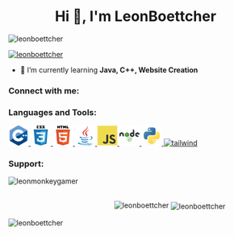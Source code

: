 <h1 align="center">Hi 👋, I'm LeonBoettcher</h1>
<p align="left"> <img src="https://komarev.com/ghpvc/?username=leonboettcher&label=Profile%20views&color=0e75b6&style=flat" alt="leonboettcher" /> </p>

<p align="left"> <a href="https://github.com/ryo-ma/github-profile-trophy"><img src="https://github-profile-trophy.vercel.app/?username=leonboettcher" alt="leonboettcher" /></a> </p>

- 🌱 I’m currently learning **Java, C++, Website Creation**

<h3 align="left">Connect with me:</h3>
<p align="left">
</p>

<h3 align="left">Languages and Tools:</h3>
<p align="left"> <a href="https://www.w3schools.com/cpp/" target="_blank" rel="noreferrer"> <img src="https://raw.githubusercontent.com/devicons/devicon/master/icons/cplusplus/cplusplus-original.svg" alt="cplusplus" width="40" height="40"/> </a> <a href="https://www.w3schools.com/css/" target="_blank" rel="noreferrer"> <img src="https://raw.githubusercontent.com/devicons/devicon/master/icons/css3/css3-original-wordmark.svg" alt="css3" width="40" height="40"/> </a> <a href="https://www.w3.org/html/" target="_blank" rel="noreferrer"> <img src="https://raw.githubusercontent.com/devicons/devicon/master/icons/html5/html5-original-wordmark.svg" alt="html5" width="40" height="40"/> </a> <a href="https://www.java.com" target="_blank" rel="noreferrer"> <img src="https://raw.githubusercontent.com/devicons/devicon/master/icons/java/java-original.svg" alt="java" width="40" height="40"/> </a> <a href="https://developer.mozilla.org/en-US/docs/Web/JavaScript" target="_blank" rel="noreferrer"> <img src="https://raw.githubusercontent.com/devicons/devicon/master/icons/javascript/javascript-original.svg" alt="javascript" width="40" height="40"/> </a> <a href="https://nodejs.org" target="_blank" rel="noreferrer"> <img src="https://raw.githubusercontent.com/devicons/devicon/master/icons/nodejs/nodejs-original-wordmark.svg" alt="nodejs" width="40" height="40"/> </a> <a href="https://www.python.org" target="_blank" rel="noreferrer"> <img src="https://raw.githubusercontent.com/devicons/devicon/master/icons/python/python-original.svg" alt="python" width="40" height="40"/> </a> <a href="https://tailwindcss.com/" target="_blank" rel="noreferrer"> <img src="https://www.vectorlogo.zone/logos/tailwindcss/tailwindcss-icon.svg" alt="tailwind" width="40" height="40"/> </a> </p>

<h3 align="left">Support:</h3>
<p><a href="https://ko-fi.com/leonmonkeygamer"> <img align="left" src="https://cdn.ko-fi.com/cdn/kofi3.png?v=3" height="50" width="210" alt="leonmonkeygamer" /></a></p><br><br>
<p><a ><p/>
<p><img align="left" src="https://github-readme-stats.vercel.app/api/top-langs?username=leonboettcher&show_icons=true&locale=en&layout=compact" alt="leonboettcher" /></p>

<p>&nbsp;<img align="center" src="https://github-readme-stats.vercel.app/api?username=leonboettcher&show_icons=true&locale=en" alt="leonboettcher" /></p>

<p><img align="center" src="https://github-readme-streak-stats.herokuapp.com/?user=leonboettcher&" alt="leonboettcher" /></p>

